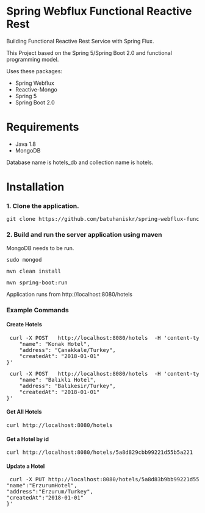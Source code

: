 # Spring Webflux Functional Reactive Rest

Building Functional Reactive Rest Service with Spring Flux.

This Project based on the Spring 5/Spring Boot 2.0 and functional programming model.

Uses these packages:

<ul>
<li>Spring Webflux</li>
<li>Reactive-Mongo</li>
<li>Spring 5</li> 
<li>Spring Boot 2.0</li>
</ul>

# Requirements

<ul>
<li>Java 1.8</li>
<li>MongoDB</li>
</ul>

Database name is hotels_db and collection name is hotels.

# Installation

### 1. Clone the application.

<pre>git clone https://github.com/batuhaniskr/spring-webflux-functional-reactive-rest.git </pre>

### 2. Build and run the server application using maven

MongoDB needs to be run.

<pre>sudo mongod</pre> 

<pre>mvn clean install</pre>

<pre>mvn spring-boot:run</pre>

Application runs from http://localhost:8080/hotels

### Example Commands

#### Create Hotels
<pre> curl -X POST   http://localhost:8080/hotels  -H 'content-type: application/json' -d '{
    "name": "Konak Hotel",
    "address": "Çanakkale/Turkey",
    "createdAt": "2018-01-01"
}' </pre>

<pre> curl -X POST   http://localhost:8080/hotels  -H 'content-type: application/json' -d '{
    "name": "Balıklı Hotel",
    "address": "Balıkesir/Turkey",
    "createdAt": "2018-01-01"
}' </pre>


#### Get All Hotels

<pre>curl http://localhost:8080/hotels </pre>

#### Get a Hotel by id

<pre>curl http://localhost:8080/hotels/5a8d829cbb99221d55b5a221</pre>

#### Update a Hotel

<pre> curl -X PUT http://localhost:8080/hotels/5a8d83b9bb99221d55b5a222 -H 'content-type: application/json' -d '{
"name":"ErzurumHotel",
"address":"Erzurum/Turkey",
"createdAt":"2018-01-01"
}'
</pre>
